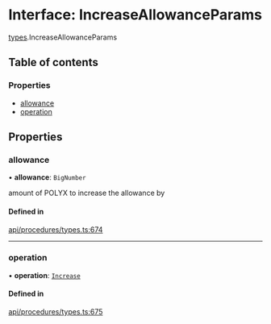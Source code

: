 # Interface: IncreaseAllowanceParams

[types](../wiki/types).IncreaseAllowanceParams

## Table of contents

### Properties

- [allowance](../wiki/types.IncreaseAllowanceParams#allowance)
- [operation](../wiki/types.IncreaseAllowanceParams#operation)

## Properties

### allowance

• **allowance**: `BigNumber`

amount of POLYX to increase the allowance by

#### Defined in

[api/procedures/types.ts:674](https://github.com/PolymathNetwork/polymesh-sdk/blob/c6fe1be3/src/api/procedures/types.ts#L674)

___

### operation

• **operation**: [`Increase`](../wiki/types.AllowanceOperation#increase)

#### Defined in

[api/procedures/types.ts:675](https://github.com/PolymathNetwork/polymesh-sdk/blob/c6fe1be3/src/api/procedures/types.ts#L675)
